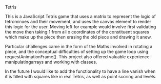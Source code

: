 Tetris 

This is a JavaScript Tetris game that uses a matrix to represent the logic of 
tetrominoes and their movement, and uses the canvas element to render this logic for the 
user. Moving left for example would involve first validating the move then taking 1 from
all x coordinates of the constituent squares which make up the piece then erasing the 
old piece and drawing it anew.  

Particular challenges came in the form of the Maths involved in rotating a piece,
and the conceptual difficulties of setting up the game loop using requestAnimationFrame().
This project also offered valuable experience manipulatingarrays and working with classes. 

In the future I would like to add the functionality to have a line vanish when it 
is filled with squares like in real Tetris, as well as point scoring and levels.   
